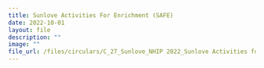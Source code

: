 ```yaml
---
title: Sunlove Activities For Enrichment (SAFE)
date: 2022-10-01
layout: file
description: ""
image: ""
file_url: /files/circulars/C_27_Sunlove_NHIP 2022_Sunlove Activities for Enrichment (SAFE).pdf
---
```

